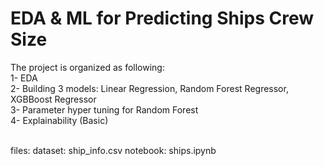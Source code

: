 # EDA & ML for Predicting Ships Crew Size

The project is organized as following: <br>
1- EDA <br>
2- Building 3 models: Linear Regression, Random Forest Regressor, XGBBoost Regressor <br>
3- Parameter hyper tuning for Random Forest <br>
4- Explainability (Basic) <br>
<br>

files:
dataset: ship_info.csv
notebook: ships.ipynb
